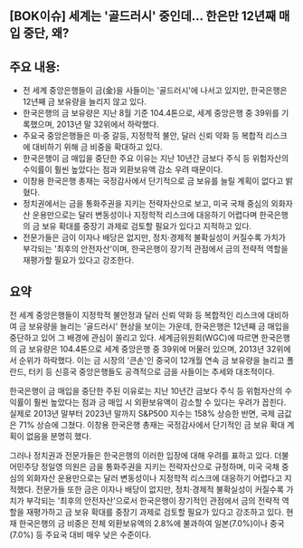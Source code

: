 ## [BOK이슈] 세계는 '골드러시' 중인데… 한은만 12년째 매입 중단, 왜?

## 주요 내용:
*   전 세계 중앙은행들이 금(金)을 사들이는 '골드러시'에 나서고 있지만, 한국은행은 12년째 금 보유량을 늘리지 않고 있다.
*   한국은행의 금 보유량은 지난 8월 기준 104.4톤으로, 세계 중앙은행 중 39위를 기록했으며, 2013년 말 32위에서 하락했다.
*   주요국 중앙은행들은 미·중 갈등, 지정학적 불안, 달러 신뢰 약화 등 복합적 리스크에 대비하기 위해 금 비중을 확대하고 있다.
*   한국은행이 금 매입을 중단한 주요 이유는 지난 10년간 금보다 주식 등 위험자산의 수익률이 훨씬 높았다는 점과 외환보유액 감소 우려 때문이다.
*   이창용 한국은행 총재는 국정감사에서 단기적으로 금 보유를 늘릴 계획이 없다고 밝혔다.
*   정치권에서는 금을 통화주권을 지키는 전략자산으로 보고, 미국 국채 중심의 외화자산 운용만으로는 달러 변동성이나 지정학적 리스크에 대응하기 어렵다며 한국은행의 금 보유 확대를 중장기 과제로 검토할 필요가 있다고 지적하고 있다.
*   전문가들은 금이 이자나 배당은 없지만, 정치·경제적 불확실성이 커질수록 가치가 부각되는 '최후의 안전자산'이며, 한국은행이 장기적 관점에서 금의 전략적 역할을 재평가할 필요가 있다고 강조한다.

## 요약
전 세계 중앙은행들이 지정학적 불안정과 달러 신뢰 약화 등 복합적인 리스크에 대비하여 금 보유량을 늘리는 '골드러시' 현상을 보이는 가운데, 한국은행은 12년째 금 매입을 중단하고 있어 그 배경에 관심이 쏠리고 있다. 세계금위원회(WGC)에 따르면 한국은행의 금 보유량은 104.4톤으로 세계 중앙은행 중 39위에 머물러 있으며, 2013년 32위에서 순위가 하락했다. 이는 금 시장의 '큰손'인 중국이 12개월 연속 금 보유량을 늘리고 폴란드, 터키 등 신흥국 중앙은행들도 공격적으로 금을 사들이는 추세와 대조적이다.

한국은행이 금 매입을 중단한 주된 이유로는 지난 10년간 금보다 주식 등 위험자산의 수익률이 훨씬 높았다는 점과 금 매입 시 외환보유액이 감소할 수 있다는 우려가 꼽힌다. 실제로 2013년 말부터 2023년 말까지 S&P500 지수는 158% 상승한 반면, 국제 금값은 71% 상승에 그쳤다. 이창용 한국은행 총재는 국정감사에서 단기적인 금 보유 확대 계획이 없음을 분명히 했다.

그러나 정치권과 전문가들은 한국은행의 이러한 입장에 대해 우려를 표하고 있다. 더불어민주당 정일영 의원은 금을 통화주권을 지키는 전략자산으로 규정하며, 미국 국채 중심의 외화자산 운용만으로는 달러 변동성이나 지정학적 리스크에 대응하기 어렵다고 지적했다. 전문가들 또한 금은 이자나 배당이 없지만, 정치·경제적 불확실성이 커질수록 가치가 부각되는 '최후의 안전자산'으로서 한국은행이 장기적인 관점에서 금의 전략적 역할을 재평가하고 금 보유 확대를 중장기 과제로 검토할 필요가 있다고 강조하고 있다. 현재 한국은행의 금 비중은 전체 외환보유액의 2.8%에 불과하여 일본(7.0%)이나 중국(7.0%) 등 주요국 대비 매우 낮은 수준이다.